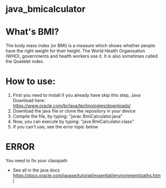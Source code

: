 # java_bmicalculator
# What's BMI?
The body mass index (or BMI) is a measure which shows whether people have the right weight for their height. The World Health Organisation (WHO), governments and health workers use it. It is also sometimes called the Quetelet index.
# How to use:
1) First you need to install if you already have skip this step, Java Download here: https://www.oracle.com/br/java/technologies/downloads/
2) Download the java file or clone the repository in your device
3) Compile the file, by typing: "javac BmiCalculator.java"
4) Now, you can execute by typing: "java BmiCalculator.class"
5) If you can't use, see the error topic below
# ERROR 
You need to fix your classpath
- See all in the java docs https://docs.oracle.com/javase/tutorial/essential/environment/paths.html
